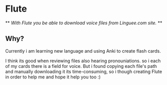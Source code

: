 # Flute

** _With Flute you be able to download voice files from Linguee.com site._ **

## Why?
Currently i am learning new language and using Anki to create flash cards.

I think its good when reviewing files also hearing pronouniations.
so i each of my cards there is a field for voice.
But i found copying each file's path and manually downloading it its time-consuming,
so i though creating Flute in order to help me and hope it help you too :)
